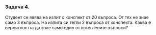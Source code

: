 ### Задача 4. 
Студент се явява на изпит с конспект от 20 въпроса. От тях не знае само 3
въпроса. На изпита си тегли 2 въпроса от конспекта. Каква е вероятността да знае само
един от изтеглените въпроси?
